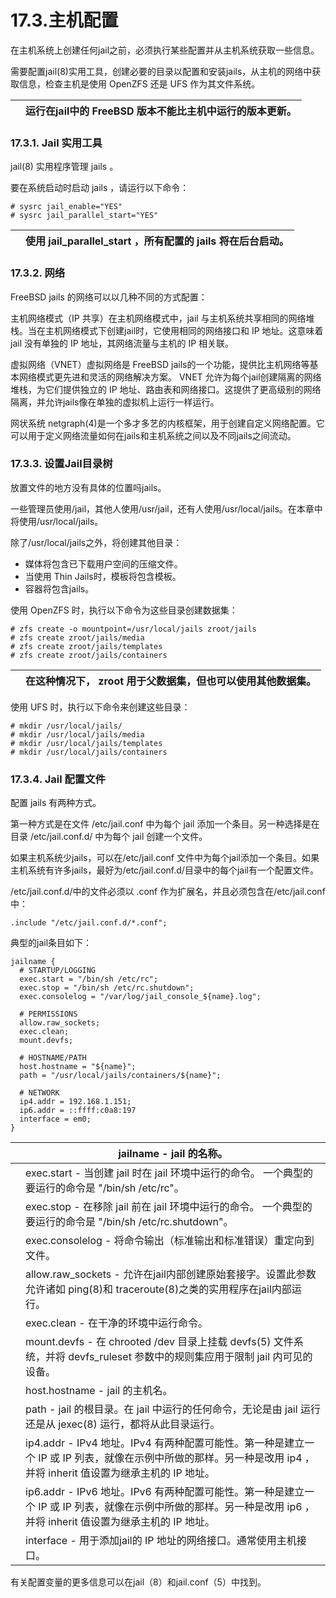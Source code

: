 # 17.3.主机配置

在主机系统上创建任何jail之前，必须执行某些配置并从主机系统获取一些信息。

需要配置jail(8)实用工具，创建必要的目录以配置和安装jails，从主机的网络中获取信息，检查主机是使用 OpenZFS 还是 UFS 作为其文件系统。

|  | 运行在jail中的 FreeBSD 版本不能比主机中运行的版本更新。 |
| -- | --------------------------------------------------------- |

### 17.3.1. Jail 实用工具

jail(8) 实用程序管理 jails 。

要在系统启动时启动 jails ，请运行以下命令：

```
# sysrc jail_enable="YES"
# sysrc jail_parallel_start="YES"
```

|  | 使用 jail_parallel_start ，所有配置的 jails 将在后台启动。 |
| -- | ------------------------------------------------------------ |

### 17.3.2. 网络

FreeBSD jails 的网络可以以几种不同的方式配置：

主机网络模式（IP 共享）在主机网络模式中，jail 与主机系统共享相同的网络堆栈。当在主机网络模式下创建jail时，它使用相同的网络接口和 IP 地址。这意味着jail 没有单独的 IP 地址，其网络流量与主机的 IP 相关联。

虚拟网络（VNET）虚拟网络是 FreeBSD jails的一个功能，提供比主机网络等基本网络模式更先进和灵活的网络解决方案。 VNET 允许为每个jail创建隔离的网络堆栈，为它们提供独立的 IP 地址、路由表和网络接口。这提供了更高级别的网络隔离，并允许jails像在单独的虚拟机上运行一样运行。

网状系统 netgraph(4)是一个多才多艺的内核框架，用于创建自定义网络配置。它可以用于定义网络流量如何在jails和主机系统之间以及不同jails之间流动。

### 17.3.3. 设置Jail目录树

放置文件的地方没有具体的位置吗jails。

一些管理员使用/jail，其他人使用/usr/jail，还有人使用/usr/local/jails。在本章中将使用/usr/local/jails。

除了/usr/local/jails之外，将创建其他目录：

* 媒体将包含已下载用户空间的压缩文件。
* 当使用 Thin Jails时，模板将包含模板。
* 容器将包含jails。

使用 OpenZFS 时，执行以下命令为这些目录创建数据集：

```
# zfs create -o mountpoint=/usr/local/jails zroot/jails
# zfs create zroot/jails/media
# zfs create zroot/jails/templates
# zfs create zroot/jails/containers
```

|  | 在这种情况下， zroot 用于父数据集，但也可以使用其他数据集。 |
| -- | ------------------------------------------------------------- |

使用 UFS 时，执行以下命令来创建这些目录：

```
# mkdir /usr/local/jails/
# mkdir /usr/local/jails/media
# mkdir /usr/local/jails/templates
# mkdir /usr/local/jails/containers
```

### 17.3.4. Jail 配置文件

配置 jails 有两种方式。

第一种方式是在文件 /etc/jail.conf 中为每个 jail 添加一个条目。另一种选择是在目录 /etc/jail.conf.d/ 中为每个 jail 创建一个文件。

如果主机系统少jails，可以在/etc/jail.conf 文件中为每个jail添加一个条目。如果主机系统有许多jails，最好为/etc/jail.conf.d/目录中的每个jail有一个配置文件。

/etc/jail.conf.d/中的文件必须以 .conf 作为扩展名，并且必须包含在/etc/jail.conf 中：

```
.include "/etc/jail.conf.d/*.conf";
```

典型的jail条目如下：

```
jailname { 
  # STARTUP/LOGGING
  exec.start = "/bin/sh /etc/rc"; 
  exec.stop = "/bin/sh /etc/rc.shutdown"; 
  exec.consolelog = "/var/log/jail_console_${name}.log"; 

  # PERMISSIONS
  allow.raw_sockets; 
  exec.clean; 
  mount.devfs; 

  # HOSTNAME/PATH
  host.hostname = "${name}"; 
  path = "/usr/local/jails/containers/${name}"; 

  # NETWORK
  ip4.addr = 192.168.1.151; 
  ip6.addr = ::ffff:c0a8:197 
  interface = em0; 
}
```

|  | jailname - jail 的名称。                                                                                                                                          |
| -- | ------------------------------------------------------------------------------------------------------------------------------------------------------------------- |
|  | exec.start - 当创建 jail 时在 jail 环境中运行的命令。 一个典型的要运行的命令是 "/bin/sh /etc/rc"。                                                                |
|  | exec.stop - 在移除 jail 前在 jail 环境中运行的命令。 一个典型的要运行的命令是 "/bin/sh /etc/rc.shutdown"。                                                        |
|  | exec.consolelog - 将命令输出（标准输出和标准错误）重定向到文件。                                                                                                  |
|  | allow.raw_sockets - 允许在jail内部创建原始套接字。设置此参数允许诸如 ping(8)和 traceroute(8)之类的实用程序在jail内部运行。                                        |
|  | exec.clean - 在干净的环境中运行命令。                                                                                                                             |
|  | mount.devfs - 在 chrooted /dev 目录上挂载 devfs(5) 文件系统，并将 devfs_ruleset 参数中的规则集应用于限制 jail 内可见的设备。                                      |
|  | host.hostname - jail 的主机名。                                                                                                                                   |
|  | path - jail 的根目录。在 jail 中运行的任何命令，无论是由 jail 运行还是从 jexec(8) 运行，都将从此目录运行。                                                        |
|  | ip4.addr - IPv4 地址。IPv4 有两种配置可能性。第一种是建立一个 IP 或 IP 列表，就像在示例中所做的那样。另一种是改用 ip4 ，并将 inherit 值设置为继承主机的 IP 地址。 |
|  | ip6.addr - IPv6 地址。IPv6 有两种配置可能性。第一种是建立一个 IP 或 IP 列表，就像在示例中所做的那样。另一种是改用 ip6 ，并将 inherit 值设置为继承主机的 IP 地址。 |
|  | interface - 用于添加jail的 IP 地址的网络接口。通常使用主机接口。                                                                                                  |

有关配置变量的更多信息可以在jail（8）和jail.conf（5）中找到。
